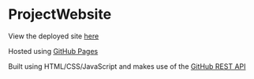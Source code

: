 # ProjectWebsite
 
View the deployed site [here](https://lachlanmatthews.github.io/Home.html)

Hosted using [GitHub Pages](https://pages.github.com/)

Built using HTML/CSS/JavaScript and makes use of the [GitHub REST API](https://docs.github.com/en/rest)
